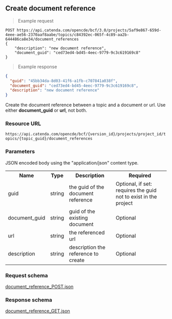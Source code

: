## Create document reference

> Example request

```http
POST https://api.catenda.com/opencde/bcf/3.0/projects/5af9e867-659d-4eee-ae56-2370aaf8aabe/topics/c84392ec-065f-4c89-aa2b-644486ca8e34/document_references
{
    "description": "new document reference",
    "document_guid": "ced73ed4-bd45-4eec-9779-9c3c619169c8"
}
```

> Example response

```json
{
  "guid": "45bb34da-8d03-41f6-a1fb-c707841a038f",
  "document_guid": "ced73ed4-bd45-4eec-9779-9c3c619169c8",
  "description": "new document reference"
}
```

Create the document reference between a topic and a document or url. Use either **document_guid** or **url**, not both.

### Resource URL

`https://api.catenda.com/opencde/bcf/{version_id}/projects/project_id/topics/{topic_guid}/document_references`

### Parameters

JSON encoded body using the "application/json" content type.

<table class="table">
    <tr><th>Name</th><th>Type</th><th>Description</th><th>Required</th></tr>
    <tr>
        <td>guid</td>
        <td>string</td>
        <td>the guid of the document reference</td>
        <td>Optional, if set: requires the guid not to exist in the project</td>
    </tr>
    <tr>
        <td>document_guid</td>
        <td>string</td>
        <td>guid of the existing document</td>
        <td>Optional</td>
    </tr>
    <tr>
        <td>url</td>
        <td>string</td>
        <td>the referenced url</td>
        <td>Optional</td>
    </tr>
    <tr>
        <td>description</td>
        <td>string</td>
        <td>description the reference to create</td>
        <td>Optional</td>
    </tr>
</table>

### Request schema

[document_reference_POST.json](https://github.com/buildingSMART/BCF-API/blob/release_3_0/Schemas_draft-03/Collaboration/DocumentReference/document_reference_POST.json)

### Response schema

[document_reference_GET.json](https://github.com/buildingSMART/BCF-API/blob/release_3_0/Schemas_draft-03/Collaboration/DocumentReference/document_reference_GET.json)
